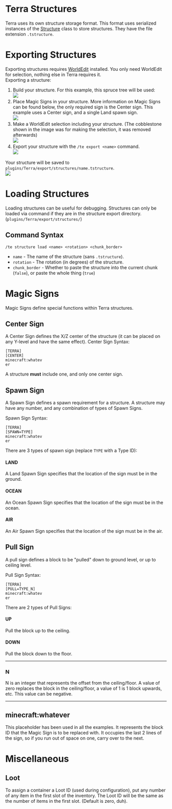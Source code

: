 # Terra Structures
Terra uses its own structure storage format. This format uses serialized instances of the
[Structure](https://github.com/PolyhedralDev/Terra/blob/master/src/main/java/com/dfsek/terra/structure/Structure.java)
class to store structures. They have the file extension `.tstructure`.

# Exporting Structures
Exporting structures requires [WorldEdit](https://dev.bukkit.org/projects/worldedit) installed. You only need WorldEdit
for selection, nothing else in Terra requires it.   
Exporting a structure:
1. Build your structure. For this example, this spruce tree will be used:   
    <img src="https://i.imgur.com/LGlpx9N.png"/>
2. Place Magic Signs in your structure. More information on Magic Signs can be found below, the only required sign is
    the Center sign. This example uses a Center sign, and a single Land spawn sign.    
    <img src="https://i.imgur.com/yheiObl.png"/>
3. Make a WorldEdit selection including your structure. (The cobblestone shown in the image was for making the
    selection, it was removed afterwards)    
    <img src="https://i.imgur.com/ynOn7UG.png"/>
4. Export your structure with the `/te export <name>` command.    
    <img src="https://i.imgur.com/kpDLV5Z.png"/>    

Your structure will be saved to `plugins/Terra/export/structures/name.tstructure`.    
<img src="https://i.imgur.com/vZ8polS.png"/>

# Loading Structures
Loading structures can be useful for debugging. Structures can only be loaded via command if they are in the structure
export directory. (`plugins/Terra/export/structures/`)

## Command Syntax

`/te structure load <name> <rotation> <chunk_border>`

* `name` - The name of the structure (sans `.tstructure`).
* `rotation` - The rotation (in degrees) of the structure.
* `chunk_border` - Whether to paste the structure into the current chunk (`false`), or paste the whole thing (`true`)

# Magic Signs
Magic Signs define special functions within Terra structures.
## Center Sign
A Center Sign defines the X/Z center of the structure (it can be placed on any Y-level and have the same effect).
Center Sign Syntax:
```text
[TERRA]
[CENTER]
minecraft:whatev
er
```
A structure **must** include one, and only one center sign.
## Spawn Sign
A Spawn Sign defines a spawn requirement for a structure. A structure may have any number, and any combination
of types of Spawn Signs.   

Spawn Sign Syntax:
```text
[TERRA]
[SPAWN=TYPE]
minecraft:whatev
er
```

There are 3 types of spawn sign (replace `TYPE` with a Type ID):
#### LAND
A Land Spawn Sign specifies that the location of the sign must be in the ground.
#### OCEAN
An Ocean Spawn Sign specifies that the location of the sign must be in the ocean.
#### AIR
An Air Spawn Sign specifies that the location of the sign must be in the air.


## Pull Sign
A pull sign defines a block to be "pulled" down to ground level, or up to ceiling level.    

Pull Sign Syntax:
```text
[TERRA]
[PULL=TYPE_N]
minecraft:whatev
er
```
There are 2 types of Pull Signs:
#### UP
Pull the block up to the ceiling.
#### DOWN
Pull the block down to the floor.
***
### N
N is an integer that represents the offset from the ceiling/floor. A value of zero replaces the block in the
ceiling/floor, a value of 1 is 1 block upwards, etc. This value can be negative.
***
## minecraft:whatever
This placeholder has been used in all the examples. It represents the block ID that the Magic Sign is to be replaced
with. It occupies the last 2 lines of the sign, so if you run out of space on one, carry over to the next.

# Miscellaneous
## Loot
To assign a container a Loot ID (used during configuration), put any number of any item in the first slot of the
inventory. The Loot ID will be the same as the number of items in the first slot. (Default is zero, duh).